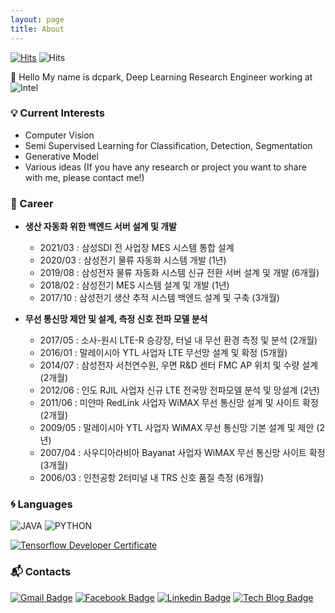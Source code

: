 ```yaml
---
layout: page
title: About
---
```

<!-- 
<p class="message">
  안녕하세요. 업데이트 예정입니다.
</p> -->


 [![Hits](https://hits.seeyoufarm.com/api/count/incr/badge.svg?url=https%3A%2F%2Fgithub.com%2Fdmjgr5)](https://hits.seeyoufarm.com) ![Hits](https://img.shields.io/github/followers/dmjgr5?label=Follow)

:wave: Hello My name is dcpark, Deep Learning Research Engineer working at ![Intel](https://img.shields.io/badge/-Intel-0071C5?style=plastic&logo=intel&logoColor=white)

### :bulb: Current Interests
- Computer Vision
- Semi Supervised Learning for Classification, Detection, Segmentation
- Generative Model
- Various ideas (If you have any research or project you want to share with me, please contact me!)

### :purple_heart: Career

- **생산 자동화 위한 백엔드 서버 설계 및 개발**

  - 2021/03 : 삼성SDI 전 사업장 MES 시스템 통합 설계
  - 2020/03 : 삼성전기 물류 자동화 시스템 개발 (1년)
  - 2019/08 : 삼성전자 물류 자동화 시스템 신규 전환 서버 설계 및 개발 (6개월)
  - 2018/02 : 삼성전기 MES 시스템 설계 및 개발 (1년)
  - 2017/10 : 삼성전기 생산 추적 시스템 백엔드 설계 및 구축 (3개월)

- **무선 통신망 제안 및 설계,  측정 신호 전파 모델 분석**

  - 2017/05 : 소사-원시 LTE-R 승강장, 터널 내 무선 환경 측정 및 분석 (2개월)
  - 2016/01 : 말레이시아 YTL 사업자 LTE 무선망 설계 및 확정 (5개월)
  - 2014/07 : 삼성전자 서천연수원, 우면 R&D 센터 FMC AP 위치 및 수량 설계 (2개월)
  - 2012/06 : 인도 RJIL 사업자 신규 LTE 전국망 전파모델 분석 및 망설계 (2년)
  - 2011/06 : 미얀마 RedLink 사업자 WiMAX 무선 통신망 설계 및 사이트 확정 (2개월)
  - 2009/05 : 말레이시아 YTL 사업자 WiMAX 무선 통신망 기본 설계 및 제안 (2년)
  - 2007/04 : 사우디아라비아 Bayanat 사업자 WiMAX 무선 통신망 사이트 확정 (3개월)
  - 2006/03 : 인천공항 2터미널 내 TRS 신호 품질 측정 (6개월)


<!-- | **Type** | **Date** | **Contents** | **Organization** |
|:--------:|:--------:|:--------:|:--------:|
| **:mortar_board: Education** | 2014. 3 ~ 2020. 2 | Department of Mathematics, Software | **ss University** |
| **Research activities** | 2018. 12 ~ 2019. 6 | Undergraduate Research Students | **aae Univ. SE Lab** |
| **External activities** | 2019. 6 ~ 8 | Global Start-up Challenge (Start-up in Australia) | **EndorFin** |
| **Research activities** | 2020. 1 ~ 7 | Team leader of Mevia, 6th Open-Lab | **Korea AI Lab** |
| **:office:Employment** | 2020. 5 ~ 2021. 5 | QA, SW Engineer | **Intel** |
| **External activities** | 2020. 10 ~ 2021. 1 | Google MachineLearning BootCamp | **Google Developers** |
| **Research activities** | 2021. 1 ~ 4 | Team leader of IVADL, 8th Open-Lab | **Korea AI Lab** |
| **:office:Employment** | 2021. 6 ~ | Deeplearning Engineer | **Intel** | -->

### :cyclone: Languages
![JAVA](https://img.shields.io/badge/JAVA-%E2%98%85%E2%98%85%E2%98%85%E2%98%85%E2%98%85-3DDC84?style=plastic&logo=android&logoColor=white) ![PYTHON](https://img.shields.io/badge/PYTHON-%E2%98%85%E2%98%85%E2%98%85%E2%98%85%E2%98%86-0696D7?style=plastic&logo=Python&logoColor=white)


[![Tensorflow Developer Certificate](https://img.shields.io/badge/Tensorflow%20Developer%20Certificate-FF6F00?logo=tensorflow&logoColor=white)](https://www.credential.net/28bacf68-2290-412e-a7cb-8b12ce42e04de)

### :mailbox_with_mail: Contacts
[![Gmail Badge](https://img.shields.io/badge/Gmail-d14836?style=flat-square&logo=Gmail&logoColor=white&link=mailto:dmjgr5@gmail.com)](mailto:dmjgr5@gmail.com) [![Facebook Badge](https://img.shields.io/badge/facebook-1877f2?style=flat-square&logo=facebook&logoColor=white&link=https://www.facebook.com/dmjgr5.kang)](https://www.facebook.com/dmjgr5.dmjgr5) [![Linkedin Badge](https://img.shields.io/badge/-LinkedIn-blue?style=flat-square&logo=Linkedin&logoColor=white&link=https://www.linkedin.com/in/dmjgr5-kang-1bb974179)](https://www.linkedin.com/in/dmjgr5-dmjgr5-1bb974179) [![Tech Blog Badge](http://img.shields.io/badge/-Tech%20blog-black?style=flat-square&logo=github&link=https://davinci-ai.tistory.com/)](https://davinci-ai.dmjgr5.com/) 